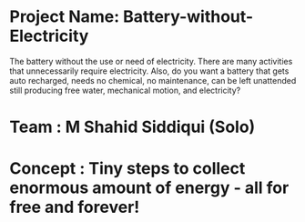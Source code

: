 # Project Name: Battery-without-Electricity
The battery without the use or need of electricity. There are many activities that unnecessarily require electricity.  Also, do you want a battery that gets auto recharged, needs no chemical, no maintenance, can be left unattended still producing free water, mechanical motion, and electricity?

# Team : M Shahid Siddiqui (Solo)

# Concept : Tiny steps to collect enormous amount of energy  - all for free and forever!

